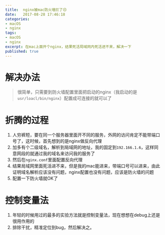 ```yaml
---
title:  nginx被mac防火墙拦了😣
date:   2017-08-28 17:46:18
categories:
- macOS
- nginx
tags:
- macOS
- nginx
excerpt: 在mac上面开个nginx，结果死活局域网内死活进不来，解决一下
published: true
---
```


# 解决办法
> 很简单，只需要到防火墙配置里面把启动的nginx（我启动的是`usr/loacl/bin/nginx`）配置成可连接的就可以了

# 折腾的过程
1. 人穷裤短，要在同一个服务器里面开不同的服务，外网的访问肯定不能带端口号了，这时候，首先想到的是nginx做反向代理
2. 加多有个二级域名，解析到局域网的地址，我的固定到`192.166.1.6`，这样同意网段的就通过我的域名来访问我的服务了
3. 然后在`nginx.conf`里面配置反向代理
4. 结果局域网里面死活进不来，但是我的mac能进来，带端口号可以进来，由此证明域名解析应该没有问题，nginx配置也没有问题，应该是防火墙的问题
5. 配置一下防火墙就OK了

# 控制变量法
1. 年轻的时候用过的最多的实验方法就是控制变量法，现在想想在debug上还是很用作用的
2. 排除干扰，精准定位到bug，然后解决之。